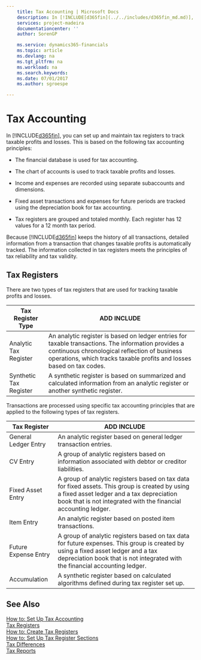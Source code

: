 ```yaml
---
    title: Tax Accounting | Microsoft Docs
    description: In [!INCLUDE[d365fin](../../includes/d365fin_md.md)], you can set up and maintain tax registers to track taxable profits and losses. This is based on the following tax accounting principles:
    services: project-madeira
    documentationcenter: ''
    author: SorenGP

    ms.service: dynamics365-financials
    ms.topic: article
    ms.devlang: na
    ms.tgt_pltfrm: na
    ms.workload: na
    ms.search.keywords:
    ms.date: 07/01/2017
    ms.author: sgroespe

---
```

# Tax Accounting
In [!INCLUDE[d365fin](../../includes/d365fin_md.md)], you can set up and maintain tax registers to track taxable profits and losses. This is based on the following tax accounting principles:  
  
-   The financial database is used for tax accounting.  
  
-   The chart of accounts is used to track taxable profits and losses.  
  
-   Income and expenses are recorded using separate subaccounts and dimensions.  
  
-   Fixed asset transactions and expenses for future periods are tracked using the depreciation book for tax accounting.  
  
-   Tax registers are grouped and totaled monthly. Each register has 12 values for a 12 month tax period.  
  
 Because [!INCLUDE[d365fin](../../includes/d365fin_md.md)] keeps the history of all transactions, detailed information from a transaction that changes taxable profits is automatically tracked. The information collected in tax registers meets the principles of tax reliability and tax validity.  
  
## Tax Registers  
 There are two types of tax registers that are used for tracking taxable profits and losses.  
  
|Tax Register Type|ADD INCLUDE<!--[!INCLUDE[bp_tabledescription](../../includes/bp_tabledescription_md.md)]-->|  
|-----------------------|---------------------------------------|  
|Analytic Tax Register|An analytic register is based on ledger entries for taxable transactions. The information provides a continuous chronological reflection of business operations, which tracks taxable profits and losses based on tax codes.|  
|Synthetic Tax Register|A synthetic register is based on summarized and calculated information from an analytic register or another synthetic register.|  
  
 Transactions are processed using specific tax accounting principles that are applied to the following types of tax registers.  
  
|Tax Register|ADD INCLUDE<!--[!INCLUDE[bp_tabledescription](../../includes/bp_tabledescription_md.md)]-->|  
|------------------|---------------------------------------|  
|General Ledger Entry|An analytic register based on general ledger transaction entries.|  
|CV Entry|A group of analytic registers based on information associated with debtor or creditor liabilities.|  
|Fixed Asset Entry|A group of analytic registers based on tax data for fixed assets. This group is created by using a fixed asset ledger and a tax depreciation book that is not integrated with the financial accounting ledger.|  
|Item Entry|An analytic register based on posted item transactions.|  
|Future Expense Entry|A group of analytic registers based on tax data for future expenses. This group is created by using a fixed asset ledger and a tax depreciation book that is not integrated with the financial accounting ledger.|  
|Accumulation|A synthetic register based on calculated algorithms defined during tax register set up.|  
  
## See Also  
 [How to: Set Up Tax Accounting](how-to-set-up-tax-accounting.md)   
 [Tax Registers](tax-registers.md)   
 [How to: Create Tax Registers](how-to-create-tax-registers.md)   
 [How to: Set Up Tax Register Sections](how-to-set-up-tax-register-sections.md)   
 [Tax Differences](tax-differences.md)   
 [Tax Reports](assetId:///e42ca8e7-1cee-4fb8-9f71-e596f29cabc3)